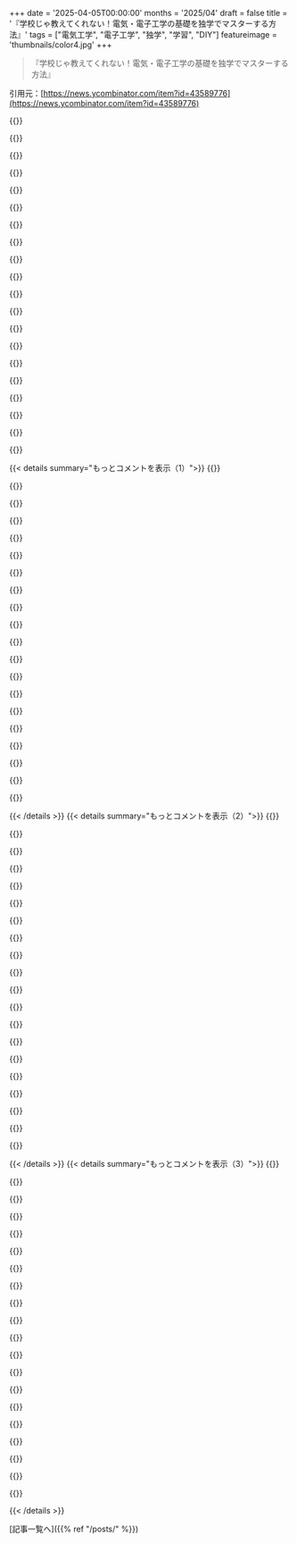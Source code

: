 +++
date = '2025-04-05T00:00:00'
months = '2025/04'
draft = false
title = '『学校じゃ教えてくれない！電気・電子工学の基礎を独学でマスターする方法』'
tags = ["電気工学", "電子工学", "独学", "学習", "DIY"]
featureimage = 'thumbnails/color4.jpg'
+++

> 『学校じゃ教えてくれない！電気・電子工学の基礎を独学でマスターする方法』

引用元：[https://news.ycombinator.com/item?id=43589776](https://news.ycombinator.com/item?id=43589776)

{{<matomeQuote body="若い頃、ATTの lineman に応募したんだ。当時、電気に関する知識が全部詰まった巨大な学習ガイドが送られてきたんだよ。マジで感動した！<br>もう見当たらないけど、ネットにないかな？軽く検索したけど見つからなかった。" userName="silisili" createdAt="2025-04-05T06:07:55" color="#45d325">}}

{{<matomeQuote body="このページにATTの出版物がいくつかリストされてて、君の説明に合うかもしれない1953年の出版物へのリンクがあるよ（改訂版かも）。<br>そうでなければ、他の出版物の名前でわかるかも？<br>https://www.long-lines.net/sources/ATT_tech_books.html" userName="spit2wind" createdAt="2025-04-05T07:00:48" color="#45d325">}}

{{<matomeQuote body="いいね！1953年版をざっと見たけど、すごく似てる。そのアップデート版かもね。<br>応募するだけでこんな資料を無料で送ってくれるなんて感動したよ。インターネットが普及する前だったから、今はそんなにすごいことじゃないかもね。" userName="silisili" createdAt="2025-04-05T07:04:47" color="#ff5733">}}

{{<matomeQuote body="小さい頃、新しい味の Life Savers を買って、すごく美味しかったから、会社に手紙を書いたんだ。そしたら、全種類の Life Savers が入った箱が送られてきたんだよ。<br>ちょっと違うけど、昔はそういう時代だったって話。" userName="assimpleaspossi" createdAt="2025-04-05T11:55:18" color="">}}

{{<matomeQuote body="比較として、去年ハムのパックを食べてたら、硬いもの（石か骨か何か）を噛んだんだ。別に怪我はなかったけどね。小さくて白かったけど、何でもあり得る。<br>会社に知らせたら、パックに骨が入ることはありえない、歯が欠けた可能性があるって返事が来て、35セントのクーポンが付いてきた。返信しない方がマシだった。" userName="silisili" createdAt="2025-04-05T22:58:36" color="">}}

{{<matomeQuote body="面白いことに、僕も実際に歯の一部（埋伏歯）が何かを食べている時に取れたことがあるんだ。気持ち悪かったけど、後で自分の歯が欠けてることに気づいた。<br>だから、彼らの返事が的外れだとは思わない方がいいかもね。よくあることかもしれない。" userName="kbenson" createdAt="2025-04-08T00:30:02" color="">}}

{{<matomeQuote body="いいね。子供の頃好きだったオレンジジュースの会社に手紙を送ったら、無料のオレンジジュースのクーポンがたくさん送られてきた。" userName="trogdor" createdAt="2025-04-05T19:34:06" color="">}}

{{<matomeQuote body="Internet Archive に1961年版があるよ。4nn4 の Archive にもミラーされてる。<br>https://archive.org/details/principlesofelec0000unse_a3j0" userName="harshreality" createdAt="2025-04-05T09:33:31" color="#785bff">}}

{{<matomeQuote body="最初のページと最後のページしか表示されないよ。" userName="ralfd" createdAt="2025-04-05T11:08:59" color="">}}

{{<matomeQuote body="だからAAミラーに言及したんだ。IAにはもう一つの1961年版（_a3j0サフィックスなし）があって、貸し出しが有効になっているから、すべてのページにアクセスできるはず。どちらもAAにミラーされてる。" userName="harshreality" createdAt="2025-04-06T00:43:01" color="#45d325">}}

{{<matomeQuote body="マジで驚いたんだけど、申し込むだけで全部無料で資料送ってくれるんだってよ。昔の半社会主義的な独占企業（”電話会社はうちだ”みたいな）時代の名残で、そういう意味では「非効率」でも許されたんだよねー。資料の準備とか配布にかかるコストと、その資料がどれだけ優秀な人材を育てたかってのを考えると、どっちが高いかなんて簡単には計算できないし。今は会計士が見たらコストだけ見て即カットだろうね。" userName="inejge" createdAt="2025-04-05T09:21:37" color="">}}

{{<matomeQuote body="今はコストはじゃぶじゃぶ印刷されたお金で賄われるし、大学がちゃんと人を育てなくても、大学が教育機関としての役割を担ってるからトレーニングなんて必要ないってことになっちゃうんだよねー。" userName="trod1234" createdAt="2025-04-05T15:02:11" color="">}}

{{<matomeQuote body="めっちゃワクワクするね！昔、オレゴン大学の科学と数学の図書館でMa-Bellのマニュアルをよく読んでたんだ。" userName="ozfive" createdAt="2025-04-05T08:24:17" color="">}}

{{<matomeQuote body="Moritz Kleinの動画、アナログシンセサイザー関連の回路設計の実践的な側面を理解するのにすごく役に立ったんだよねー。<br>https://www.youtube.com/@MoritzKlein0/playlists" userName="jaggederest" createdAt="2025-04-05T05:07:24" color="#785bff">}}

{{<matomeQuote body="その通り！オレも今、まさにそのチャンネルでDIYシンセを勉強してるとこ。今エピソード3だけど、マジで素人にもわかりやすい動画だよね。もっと深く理解したいなら追加の資料も必要だけど、動画のチュートリアルとしてはバランスがいいと思う。" userName="diggan" createdAt="2025-04-05T11:02:43" color="#785bff">}}

{{<matomeQuote body="講義はまだ見てないけど、Georgia TechのAnalog Circuits for Music Synthesisってのもあるよ。<br>https://www.youtube.com/playlist?list=PLOunECWxELQS5bMdWo9Vh..." userName="mwlp" createdAt="2025-04-05T05:46:24" color="">}}

{{<matomeQuote body="HorowitzとHillの「The Art of Electronics」もマジでおすすめ。" userName="YZF" createdAt="2025-04-05T02:51:53" color="#785bff">}}

{{<matomeQuote body="オレは1984年の初版で勉強したよ。この本はエンジニアじゃなくて科学者向けに書かれたってのがポイント。オレは数学と物理専攻だったし。昔から、物理学科のカリキュラムには電子工学の授業が必須だったんだよね。<br>親父はMalmstadtっていう人の「Electronics for Scientists」（1962年）を持ってた。親父の会社が科学者たちに電子工学のコースを受けさせたんだって。<br>そのコントラストがマジですごかった。真空管のことばっかりで、トランジスタがちょこっと紹介されてるくらい。AoEの初版には当時としてはデジタル回路に関する記述がそれなりにあったけど、1984年と今じゃ同じようなコントラストがあると思う。<br>40年以上経って、電子工学に対するオレのやり方も変わったよ。" userName="analog31" createdAt="2025-04-05T03:23:52" color="#ff5733">}}

{{<matomeQuote body="猫のCatが亡くなった後、彼女のベッドの下に「Electronics for Cats」っていう本があるのを見つけたんだ。彼女は何を企んでたんだろう。" userName="WalterBright" createdAt="2025-04-05T06:43:43" color="#45d325">}}

{{<matomeQuote body="動物保護施設でボランティアしてるんだけど、数ヶ月前、子猫の体重をデータベースに入力してたら、座ってた机の上の本棚が目に入ってね。一番最初に見えたのが「How to Talk to Your Cat About Gun Safety」って本だったんだ。" userName="trogdor" createdAt="2025-04-05T19:36:48" color="">}}

{{< details summary="もっとコメントを表示（1）">}}
{{<matomeQuote body="みんな親指が欲しいんだね！" userName="weard_beard" createdAt="2025-04-05T19:00:42" color="">}}

{{<matomeQuote body="それって、エレクトロニクスの入門レベルとしては、マジでひどいおすすめだよ。" userName="megadata" createdAt="2025-04-05T08:13:52" color="">}}

{{<matomeQuote body="それって、Pythonを学びたい人にKnuthの本を勧めるようなもんだよ。" userName="belter" createdAt="2025-04-05T08:45:06" color="">}}

{{<matomeQuote body="「エレクトロニクスの基礎」って「Python」と同じってこと？<br>それって、Knuthの本(TAoCP?)を「CSの基礎」を学びたい人に勧めるようなもんでしょ？まあ、ありかもね？" userName="OJFord" createdAt="2025-04-05T09:13:20" color="">}}

{{<matomeQuote body="比喩表現の名人だね…" userName="belter" createdAt="2025-04-05T09:45:45" color="">}}

{{<matomeQuote body="？　それが恣意的な選択だと思うなら、そもそも何が言いたかったのかわかんないんだけど。" userName="OJFord" createdAt="2025-04-05T09:50:28" color="">}}

{{<matomeQuote body="君の比喩の方が僕のより良いって認めるよ。素直に褒め言葉を受け取って..." userName="belter" createdAt="2025-04-05T12:46:28" color="">}}

{{<matomeQuote body="中立的な読者としては、むしろ拒絶みたいに読めたよ。" userName="haswell" createdAt="2025-04-05T14:15:10" color="">}}

{{<matomeQuote body="この本、全然おすすめできない。エレクトロニクスのこと何も知らないんだ。まっさらな状態から読んだけど、全然理解できなかった。HNの投稿のコメントで見つけたんだ。" userName="vivzkestrel" createdAt="2025-04-05T04:49:23" color="">}}

{{<matomeQuote body="AoEは、ゼロから始める人向けじゃないよ。他の「popular electronics」系の本と組み合わせれば、理解が深まるかも。おすすめはPaul ScherzとSimon MonkのPractical Electronics for Inventors。理論ならAnant AgarwalとJeffrey LangのFoundations of Analog and Digital Electronic Circuits。" userName="rramadass" createdAt="2025-04-05T06:25:49" color="#ff33a1">}}

{{<matomeQuote body="この本はシンプルだけど、まだ苦戦してるところが多いんだよね。例えば6ページのこれ→https://imgur.com/a/83FQnAx<br>delta Q / delta Tを導き出すために、どんなグラフを使ったんだろ？y軸が時間なのはわかるけど、x軸のカーブがどんな風になってるか見たかったな。電線は理論上は均一だけど、実際は1mmごとに面積が変動するじゃん？この式はそれ考慮してるのかな？A1とA2って何？A2-A1 = delta Qってこと？もっと基礎の基礎から教えてくれる本が欲しい。マジで電子工作のこと何も知らないやつでも、最後まで読んだらマエストロになれるみたいなやつ！" userName="vivzkestrel" createdAt="2025-04-05T07:16:58" color="">}}

{{<matomeQuote body="それって微分積分の基礎の数学じゃん。Calculusの本で復習してみたら？Tarasovの”Calculus: Basic Concepts for High Schools”とかおすすめ。<br>君の画像は簡単だよ。dq（y軸の従属変数）とdt（x軸の独立変数）をごっちゃにしてるね。それらの比は、時間に対する電荷の瞬間的な変化率で、それが瞬時電流だよ。電線の断面積が長さによって変化することの影響は、短い電線なら無視できるよ。<br>＞ Electronics = Physics+Mathematics+Logical Thinking であって、近道はないよ。努力が必要。<br>今はモジュール化されてるから、数学や物理を深く理解しなくても色々できるけどね。この投稿で紹介されてる本は良いスタート地点だと思うよ。" userName="rramadass" createdAt="2025-04-05T07:53:16" color="#45d325">}}

{{<matomeQuote body="現代のデバイスから取り出した基板を、素人でも読めるように解説してくれる本が欲しいな。例えばルンバとか。<br>各部品がどう動くか詳細に知らなくても、基板がどう配置されてて、どの部品がどの機能を制御してるのか、どこが壊れてる可能性があるのか、どう修理できるのかがわかるような。そしたら個々の部品とか、数学、物理とか理論を勉強する気になると思うんだよね。<br>シリーズで作って欲しい。無線基板、家電基板、PCマザーボード、自動車基板とか。" userName="weard_beard" createdAt="2025-04-05T19:08:36" color="#38d3d3">}}

{{<matomeQuote body="PCBのReverse Engineeringは有名な分野だよ（https://en.wikipedia.org/wiki/PCB_reverse_engineering）。でも、始めるには個々の部品、数学、物理、理論の知識が必要だよ。<br>ウェブ上にもたくさん情報があるし、Ng Keng Tiongの”The Art of PCB Reverse Engineering: Unraveling the Beauty of the Original Design”って本もあるよ。" userName="rramadass" createdAt="2025-04-06T03:41:42" color="">}}

{{<matomeQuote body="ありがとう！参考になる！" userName="weard_beard" createdAt="2025-04-06T04:19:44" color="#ff33a1">}}

{{<matomeQuote body="上で言ってるのはPCBのREだけだよ。製品全体のREについて知りたいなら、Robert Messlerの”Reverse Engineering: Mechanisms, Structures, Systems & Materials”とか、Kevin OttoとKristin Woodの”Product Design: Techniques in Reverse Engineering and New Product Development”、Andrew ”bunnie” Huangの”The Hardware Hacker: Adventures in Making and Breaking Hardware”も見てみるといいよ。" userName="rramadass" createdAt="2025-04-06T05:08:56" color="">}}

{{<matomeQuote body="それはCalculusの標準的なLeibnizの記法だよ。<br>問題は、1970年代後半以降の本が、まず数学を直感的に理解して、それから教えてることを解釈して、モデル化された動作を理解しないといけないってアプローチを取ってること。<br>直感的なアプローチは無視されてて、それがPhysicsとかScienceとか技術分野への参入障壁になってるんだ。<br>それは一部の人だけが秘密の知識にアクセスできる、それ以外はダメっていうグノーシス主義的なイデオロギーのせい。<br>＞Does this equation actually take the effect of this fluctuation<br>違うよ。それは数学的な理論モデルだよ。最初は嘘を教えられることが多いんだ。Lumped Matter Disciplineって方法があって、コンポーネントの種類について仮定を置いて、方程式を単純な代数に落とし込むんだ。MIT OCWのビデオを見るといいよ。" userName="trod1234" createdAt="2025-04-05T15:29:06" color="">}}

{{<matomeQuote body="「Learning the Art of Electronics」っていう本と組み合わせて使うといいよ。実践的なラボのワークブックで、本の内容を補完してくれるから。すごく実用的だよ。" userName="_moof" createdAt="2025-04-05T05:59:33" color="#ff5c5c">}}

{{<matomeQuote body="いや、もっと言うなら「Learning the Learning the Art of Electronics」がいいよ。あれは上の本をさらに噛み砕いて解説してるから。" userName="moffkalast" createdAt="2025-04-05T07:29:38" color="">}}

{{<matomeQuote body="さらにそれを噛み砕いたブログシリーズ「Learning the Learning the Learning the Art of Electronics」を待ってる。" userName="diggan" createdAt="2025-04-05T11:04:07" color="">}}


{{< /details >}}
{{< details summary="もっとコメントを表示（2）">}}
{{<matomeQuote body="そっか、そういうこともあるかもね。最初にこの本を読んだ時、マジで知識ゼロってわけじゃなかったし。でも、ちょっと知識がある人がもっと深く理解したいって時には、おすすめできると思うよ。少なくとも俺には役に立ったし。この本に書いてあること知らないと、ある程度以上は進めないと思うんだよね。Ohmの法則とか、抵抗が何かとか、簡単な回路組んだことない人には、この本は向いてないかも。でも、頑張る気があるなら、いけるかもね。" userName="YZF" createdAt="2025-04-05T18:01:55" color="">}}

{{<matomeQuote body="まさにそれ！おすすめが欲しいんだよね。コンデンサとか抵抗とかOhmの法則とか全然わかんない。マジで初心者でも、microcontrollerの回路基板をゼロから作れるようになる本ってないかな？もちろん最初からじゃなくていいから、1037ページくらいに載ってるとか！" userName="vivzkestrel" createdAt="2025-04-06T04:12:22" color="#785bff">}}

{{<matomeQuote body="昔は、チップのメーカーが無料で配ってたapplication notes（本だよ！）を読むのが定番だったんだよね。回路例とか全部詳しく書いてあって、自分で組み立てられたんだ。今はどうなってるかわかんないけど。<br>ググったら、こんなのが出てきたよ：<br>https://ww1.microchip.com/downloads/aemDocuments/documents/A…" userName="YZF" createdAt="2025-04-07T03:39:34" color="">}}

{{<matomeQuote body="難しすぎて無理だった。" userName="masto" createdAt="2025-04-05T03:32:59" color="">}}

{{<matomeQuote body="Horowitz and Hillは初心者に良いって言われてるけど、実際にそれで学べる初心者はほとんどいないよね。" userName="BenFranklin100" createdAt="2025-04-05T04:15:18" color="">}}

{{<matomeQuote body="コンパイラで言うところのdragon bookみたいなもんか。" userName="tonyedgecombe" createdAt="2025-04-05T08:17:56" color="">}}

{{<matomeQuote body="どっちも読んだけど（dragon bookはコンパイラの授業で教科書だったから、全部は読めなかったけど、誰が読めるんだろ？）、それはちょっと違う気がするな。AoEはめっちゃ実用的だよ。ここで議論されてるのは、電子工学の“基礎”が一体何か、ってことだと思う。俺は高校の物理と、ちょっとした工作（組み込み系のソフトウェアに触れてた）をバックグラウンドにAoEを読んだんだ。その時の俺には、読みやすくて楽しかったよ。次のレベルに進むのに役立つと思う。興味ないところは飛ばしたけどね。小学校の頃に初めて電子回路（ライトとかスイッチとか電池とか）作ったと思う。電子工学の知識が全くないなら、この本は向いてないかも。でも、それでも“電子工学の基礎”ではあると思うよ。" userName="YZF" createdAt="2025-04-05T18:09:16" color="#ff33a1">}}

{{<matomeQuote body="読む前からある程度知ってたから、それが良かったのかも。ある程度のレベル（その分野での）がないと始められないけど、一度身につければ（他の場所で）、すごく良いと思うよ。<br>初めてアセンブリ言語を学ぼうとした時のことを思い出すな。10代前半の頃は、全く意味がわからなかった。PASCALとBASICはちょっと知ってたんだけど、全く別世界だったんだ。数年後、ある程度触れてから戻ってきたら、全部繋がったんだよね。<br>また本を読んでみたら？" userName="YZF" createdAt="2025-04-05T04:22:37" color="">}}

{{<matomeQuote body="Forthから始めたら、アセンブリはそんなに変じゃないかもね。" userName="anthk" createdAt="2025-04-05T09:43:05" color="">}}

{{<matomeQuote body="俺はそれから学んだよ！" userName="Syzygies" createdAt="2025-04-05T02:59:31" color="">}}

{{<matomeQuote body="Paul ScherzとSimon Monkの”Practical Electronics for Inventors, Fourth Edition”がマジでおすすめだよ。他に自習できる電子工学の本ないかな？" userName="e28eta" createdAt="2025-04-05T03:14:48" color="#785bff">}}

{{<matomeQuote body="John Catsoulisの”Designing Embedded Hardware: Create New Computers and Devices”とJerry Twomeyの”Applied Embedded Electronics: Design Essentials for Robust Systems”とかどう？自習にピッタリだと思うよ。他にも色々あるけど、とりあえずこの2冊がパッと思いついた。" userName="rramadass" createdAt="2025-04-05T06:11:52" color="#ff33a1">}}

{{<matomeQuote body="サンキュー！" userName="e28eta" createdAt="2025-04-05T18:42:53" color="">}}

{{<matomeQuote body="組み込みマイクロコントローラベースのシステムなら、この2冊もおすすめ。<br>Manuel Jimenezらの”Introduction to Embedded Systems: Using Microcontrollers and the MSP430”は、ハードウェアインターフェースに重点を置いた教科書でマジ良い。<br>Michael Pontの”Patterns for Time-Triggered Embedded Systems”は、8051のCコードが満載で勉強になるよ。https://www.safetty.net/publications/pttes で無料DLできる。他の本もCコード例がいっぱい。" userName="rramadass" createdAt="2025-04-06T05:26:20" color="#ff5c5c">}}

{{<matomeQuote body="マジでクソ本。悪いけど、本当に使えない。見た目は良いんだけどね。" userName="ohgr" createdAt="2025-04-05T09:25:18" color="">}}

{{<matomeQuote body="詳細がないコメントは意味ない。" userName="000ooo000" createdAt="2025-04-05T09:43:31" color="">}}

{{<matomeQuote body="基礎を復習するなら、EEVblogのDaveがおすすめしてる”The Arrl Handbook for Radio Communications”のラジオ電子工学の基礎がおすすめ。[1] https://www.youtube.com/@EEVblog/playlists<br>[2] https://www.arrl.org/arrl-handbook-2023<br>古いものならネットでも見つかるし、定番だよ。" userName="belter" createdAt="2025-04-05T09:26:02" color="#ff33a1">}}

{{<matomeQuote body="トップのリンクって本の広告？それとも何か見落としてる？似たようなコンテンツの本やサイトはたくさんあるけど、Googleで十分探せるよね…" userName="greatgib" createdAt="2025-04-05T06:57:05" color="">}}

{{<matomeQuote body="これは本の宣伝だね。誰かの宣伝行為だよ。" userName="trod1234" createdAt="2025-04-05T15:54:50" color="">}}

{{<matomeQuote body="著者の言う”fundamentals”が何なのかよくわからん。Amazonの目次を見たけど、テブナンの定理みたいな基本的なものが載ってないみたい。”The Art of Electronics”の第1章9ページには載ってるのに。本を貶すつもりはないけど、”basics”って言葉を使った方が適切だと思う。" userName="mcshicks" createdAt="2025-04-05T05:39:36" color="">}}


{{< /details >}}
{{< details summary="もっとコメントを表示（3）">}}
{{<matomeQuote body="12歳くらいの頃（60年くらい前かな）、Phillipsのキットがあって、トランジスタがいくつか入ってて、アンプとかラジオとか湿度検出器みたいなのをブレッドボードで作れたんだよね。楽しかったけど、理論はあんまり学ばなかったな。ソフトウェアのことは結構知ってるけど。" userName="zabzonk" createdAt="2025-04-05T11:42:56" color="">}}

{{<matomeQuote body="「Navy Electricity and Electronics Training Series」っていうPDFをgopherで手に入れたよ。<br>gopher://tilde.pink/1/~bencollver/ia/details/neetsmodules_202003<br>ディレクトリ全体もすごいぜ。<br>gopher://tilde.pink/1/~bencollver/links/<br>あと、Usenetもある。sci.electronics.repairとsci.electronicsを購読するといいよ。古かったり、返事が遅かったりするけど、正しい答えが得られるし、PDFとか本とか、TkGateみたいなシミュレーターを使って、ゆっくり学べば、理論も早く身につくよ。" userName="anthk" createdAt="2025-04-05T08:09:50" color="#ff5733">}}

{{<matomeQuote body="こんな広告ってHNで許されてるの？" userName="leke" createdAt="2025-04-05T05:24:52" color="">}}

{{<matomeQuote body="俺が見た感じだと、大体OKみたいだよ。サイトのオーナーが投稿したんじゃないなら、なおさらね。自薦も明示的に許可されてるけど、ガイドラインに「主な活動が自薦にならないように」って書いてあるはず。頻繁に自分のコンテンツを宣伝したり、自薦コンテンツしか投稿しないアカウントは、shadow-banされるか、自動的にdead statusになるみたい。" userName="mindcrime" createdAt="2025-04-05T05:34:38" color="">}}

{{<matomeQuote body="何でも投稿できるよ。面白いかどうかはコミュニティが決める。" userName="htk" createdAt="2025-04-05T11:58:56" color="">}}

{{<matomeQuote body="昔のRadioShackのホビー電子基板を思い出すな。いろんな部品が付いてて、試せるやつ。" userName="urda" createdAt="2025-04-05T07:17:01" color="">}}

{{<matomeQuote body="なんでこれがHNにあって、しかも1位なんだろう？すごいインタラクティブな学習体験とか、無料のすごい本があると思ったのに。ただのAmazonにある本じゃん。" userName="magic_hamster" createdAt="2025-04-05T05:44:33" color="">}}

{{<matomeQuote body="リンク先のコンテンツよりも、アイデアがupvoteされてるんじゃないかな。Monkの本が役立つかどうかに関わらず、学びたい人がここで議論を楽しんでるんだと思う。" userName="OJFord" createdAt="2025-04-05T09:16:17" color="">}}

{{<matomeQuote body="金で買ったbotnetかもしれないね。" userName="megadata" createdAt="2025-04-05T09:43:40" color="">}}

{{<matomeQuote body="だよねー" userName="trod1234" createdAt="2025-04-05T15:55:24" color="">}}

{{<matomeQuote body="これ、広告じゃん" userName="strunz" createdAt="2025-04-05T05:49:37" color="">}}

{{<matomeQuote body="誰か趣味の人向けに、FalstadみたいなシミュレーターとKiCadを使ったPCB設計だけで電子工作の本を書いてほしいなー" userName="checker659" createdAt="2025-04-05T16:35:45" color="#ff5c5c">}}

{{<matomeQuote body="この手の話題、ずっと後回しにしてるんだよね。電子機器の修理を学びたいから。オーディオ機器で調子の悪いのがあって、ちょっと直せば治ると思うんだけど、捨てようか悩んでる。修理に出すと新品と変わらないくらいかかるんだもん。" userName="tayo42" createdAt="2025-04-05T03:41:56" color="">}}

{{<matomeQuote body="俺も同じようなことあったわ。スピーカーが壊れて、開けてみたらコンデンサが膨らんでた。交換してみたけど、時間かけすぎた上に結局直らなかった。ハンダ付けで何か壊したか、別のところがダメだったんだろうな。新しいの買ったけど、まあ、できることはやったって満足感はあったかな。それと、まあまあなハンダごてが手に入ったから、次こそは直してやる。" userName="VTimofeenko" createdAt="2025-04-05T03:47:16" color="#38d3d3">}}

{{<matomeQuote body="ちゃんとした講座を受けるのって、何か問題ある？学ぶ方法としては全然アリだと思うけど。" userName="nxpnsv" createdAt="2025-04-05T10:22:32" color="">}}

{{<matomeQuote body="別に問題があるって意味じゃないと思うよ。講座を受けたくても、時間や場所の都合で受けられない人もいるってことじゃない？" userName="hashstring" createdAt="2025-04-05T10:30:34" color="">}}

{{<matomeQuote body="それに、講座みたいな形式が苦手な人（例えば俺）にも良い選択肢になるかもね。仕事で電子工作は全く関係ないけど、個人的に興味があるんだ。教科書で学ぶと興味がなくなって続かないけど、実践的なら楽しく続けられそう。" userName="wobfan" createdAt="2025-04-05T10:36:15" color="#ff5733">}}

{{<matomeQuote body="選択肢が多いのは良いことだよね。ただ、学校とか講座は役に立たないって意見をよく聞くけど、それは違うと思う。" userName="nxpnsv" createdAt="2025-04-06T11:01:14" color="">}}

{{<matomeQuote body="ほんとそれ。形式的なことと、実践的・一般的な情報とのバランスが大事だよね。" userName="hashstring" createdAt="2025-04-05T12:01:04" color="">}}

{{<matomeQuote body="この手のことを学ぶ一番の方法は、実際に手を動かすことだよね。組み立てキットとか、昔RadioShackで売ってた200in1みたいなやつとかさ。" userName="iancmceachern" createdAt="2025-04-05T07:00:52" color="#785bff">}}


{{< /details >}}


[記事一覧へ]({{% ref "/posts/" %}})
